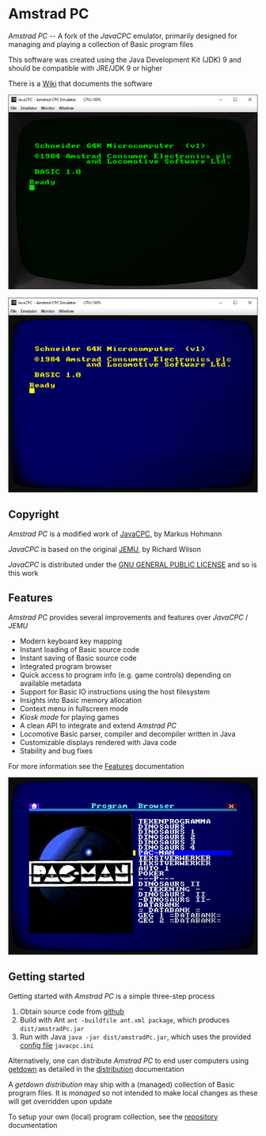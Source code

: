 # Amstrad PC

*Amstrad PC* -- A fork of the *JavaCPC* emulator, primarily designed for managing and playing a collection of Basic program files

This software was created using the Java Development Kit (JDK) 9 and should be compatible with JRE/JDK 9 or higher

There is a [Wiki](https://github.com/jandebr/amstradPc/wiki) that documents the software

![AmstradPC GT65 emulator](https://github.com/jandebr/amstradPc/blob/main/screenshots/AmstradPC-GT65.png)

![AmstradPC CTM644 emulator](https://github.com/jandebr/amstradPc/blob/main/screenshots/AmstradPC-CTM644.png)



## Copyright

*Amstrad PC* is a modified work of [JavaCPC][1], by Markus Hohmann

*JavaCPC* is based on the original [JEMU][2], by Richard Wilson
 
*JavaCPC* is distributed under the [GNU GENERAL PUBLIC LICENSE](LICENSE.txt) and so is this work



## Features

*Amstrad PC* provides several improvements and features over *JavaCPC* / *JEMU*

- Modern keyboard key mapping
- Instant loading of Basic source code
- Instant saving of Basic source code
- Integrated program browser
- Quick access to program info (e.g. game controls) depending on available metadata
- Support for Basic IO instructions using the host filesystem
- Insights into Basic memory allocation
- Context menu in fullscreen mode
- *Kiosk mode* for playing games
- A clean API to integrate and extend *Amstrad PC*
- Locomotive Basic parser, compiler and decompiler written in Java
- Customizable displays rendered with Java code
- Stability and bug fixes

For more information see the [Features](https://github.com/jandebr/amstradPc/wiki/Features) documentation

![Integrated program browser](https://github.com/jandebr/amstradPc/blob/main/screenshots/AmstradPC-Program-Browser.png)



## Getting started

Getting started with *Amstrad PC* is a simple three-step process

1. Obtain source code from [github](https://github.com/jandebr/amstradPc)
2. Build with Ant `ant -buildfile ant.xml package`, which produces `dist/amstradPc.jar`
3. Run with Java `java -jar dist/amstradPc.jar`, which uses the provided [config file](https://github.com/jandebr/amstradPc/wiki/Config-javacpc.ini) `javacpc.ini`

Alternatively, one can distribute *Amstrad PC* to end user computers using [getdown](https://github.com/threerings/getdown) as detailed in the [distribution](https://github.com/jandebr/amstradPc/wiki/Distribute-using-getdown) documentation

A *getdown distribution* may ship with a (managed) collection of Basic program files. It is *managed* so not intended to make local changes as these will get overridden upon update

To setup your own (local) program collection, see the [repository](https://github.com/jandebr/amstradPc/wiki/Program-repository) documentation



[1]: <http://cpc-live.com> "JavaCPC"
[2]: <http://jemu.winape.net> "JEMU"

